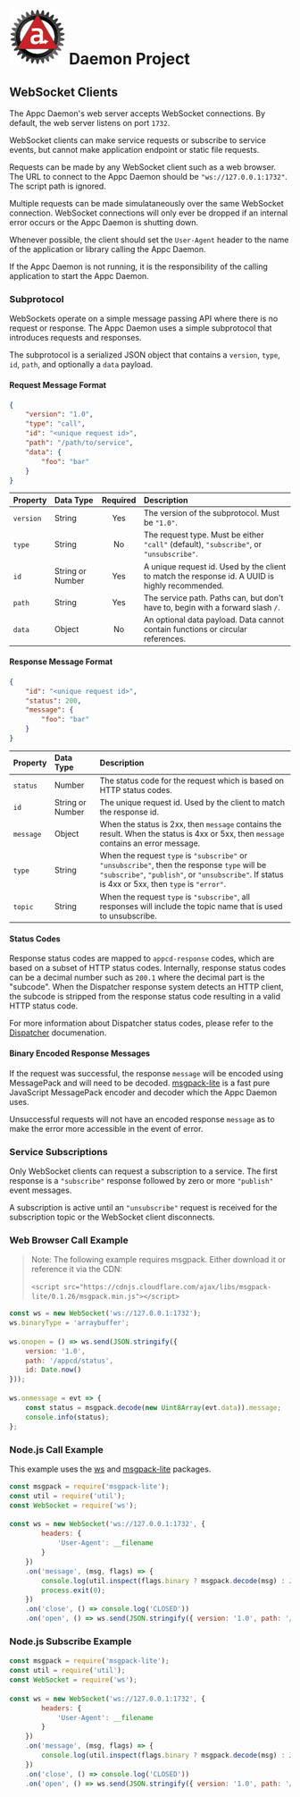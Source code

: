 # ![Appc Daemon logo](../../images/appc-daemon.png) Daemon Project

## WebSocket Clients

The Appc Daemon's web server accepts WebSocket connections. By default, the web server listens on
port `1732`.

WebSocket clients can make service requests or subscribe to service events, but cannot
make application endpoint or static file requests.

Requests can be made by any WebSocket client such as a web browser. The URL to connect to the Appc
Daemon should be `"ws://127.0.0.1:1732"`. The script path is ignored.

Multiple requests can be made simulataneously over the same WebSocket connection. WebSocket
connections will only ever be dropped if an internal error occurs or the Appc Daemon is shutting
down.

Whenever possible, the client should set the `User-Agent` header to the name of the application or
library calling the Appc Daemon.

If the Appc Daemon is not running, it is the responsibility of the calling application to start the
Appc Daemon.

### Subprotocol

WebSockets operate on a simple message passing API where there is no request or response. The Appc
Daemon uses a simple subprotocol that introduces requests and responses.

The subprotocol is a serialized JSON object that contains a `version`, `type`, `id`, `path`, and
optionally a `data` payload.

#### Request Message Format

```json
{
    "version": "1.0",
	"type": "call",
	"id": "<unique request id>",
    "path": "/path/to/service",
    "data": {
        "foo": "bar"
    }
}
```

| Property  | Data Type        | Required | Description                                      |
| :-------- | :--------------- | :------: | :----------------------------------------------- |
| `version` | String           | Yes      | The version of the subprotocol. Must be `"1.0"`. |
| `type`    | String           | No       | The request type. Must be either `"call"` (default), `"subscribe"`, or `"unsubscribe"`. |
| `id`      | String or Number | Yes      | A unique request id. Used by the client to match the response id. A UUID is highly recommended. |
| `path`    | String           | Yes      | The service path. Paths can, but don't have to, begin with a forward slash `/`. |
| `data`    | Object           | No       | An optional data payload. Data cannot contain functions or circular references. |

#### Response Message Format

```json
{
    "id": "<unique request id>",
    "status": 200,
    "message": {
        "foo": "bar"
    }
}
```

| Property  | Data Type        | Description                                      |
| :-------- | :--------------- | :----------------------------------------------- |
| `status`  | Number           | The status code for the request which is based on HTTP status codes. |
| `id`      | String or Number | The unique request id. Used by the client to match the response id. |
| `message` | Object           | When the status is 2xx, then `message` contains the result. When the status is 4xx or 5xx, then `message` contains an error message. |
| `type`    | String           | When the request `type` is `"subscribe"` or `"unsubscribe"`, then the response `type` will be `"subscribe"`, `"publish"`, or `"unsubscribe"`. If status is 4xx or 5xx, then `type` is `"error"`. |
| `topic`   | String           | When the request `type` is `"subscribe"`, all responses will include the topic name that is used to unsubscribe. |

#### Status Codes

Response status codes are mapped to `appcd-response` codes, which are based on a subset of HTTP
status codes. Internally, response status codes can be a decimal number such as `200.1` where the
decimal part is the "subcode". When the Dispatcher response system detects an HTTP client, the
subcode is stripped from the response status code resulting in a valid HTTP status code.

For more information about Dispatcher status codes, please refer to the
[Dispatcher](../Components/Dispatcher.md) documenation.

#### Binary Encoded Response Messages

If the request was successful, the response `message` will be encoded using MessagePack and will
need to be decoded. [msgpack-lite](https://www.npmjs.com/package/msgpack-lite) is a fast pure
JavaScript MessagePack encoder and decoder which the Appc Daemon uses.

Unsuccessful requests will not have an encoded response `message` as to make the error more
accessible in the event of error.

### Service Subscriptions

Only WebSocket clients can request a subscription to a service. The first response is a
`"subscribe"` response followed by zero or more `"publish"` event messages.

A subscription is active until an `"unsubscribe"` request is received for the subscription topic or
the WebSocket client disconnects.

### Web Browser Call Example

> Note: The following example requires msgpack. Either download it or reference it via the CDN:
>
> `<script src="https://cdnjs.cloudflare.com/ajax/libs/msgpack-lite/0.1.26/msgpack.min.js"></script>`

```javascript
const ws = new WebSocket('ws://127.0.0.1:1732');
ws.binaryType = 'arraybuffer';

ws.onopen = () => ws.send(JSON.stringify({
    version: '1.0',
    path: '/appcd/status',
    id: Date.now()
}));

ws.onmessage = evt => {
	const status = msgpack.decode(new Uint8Array(evt.data)).message;
    console.info(status);
};
```

### Node.js Call Example

This example uses the [ws](https://www.npmjs.com/package/ws) and
[msgpack-lite](https://www.npmjs.com/package/msgpack-lite) packages.

```javascript
const msgpack = require('msgpack-lite');
const util = require('util');
const WebSocket = require('ws');

const ws = new WebSocket('ws://127.0.0.1:1732', {
		headers: {
			'User-Agent': __filename
		}
	})
	.on('message', (msg, flags) => {
		console.log(util.inspect(flags.binary ? msgpack.decode(msg) : JSON.parse(msg), false, null, true));
		process.exit(0);
	})
	.on('close', () => console.log('CLOSED'))
	.on('open', () => ws.send(JSON.stringify({ version: '1.0', path: '/appcd/status', id: Date.now() })));
```

### Node.js Subscribe Example

```javascript
const msgpack = require('msgpack-lite');
const util = require('util');
const WebSocket = require('ws');

const ws = new WebSocket('ws://127.0.0.1:1732', {
		headers: {
			'User-Agent': __filename
		}
	})
	.on('message', (msg, flags) => {
		console.log(util.inspect(flags.binary ? msgpack.decode(msg) : JSON.parse(msg), false, null, true));
	})
	.on('close', () => console.log('CLOSED'))
	.on('open', () => ws.send(JSON.stringify({ version: '1.0', path: '/appcd/status', id: Date.now(), type: 'subscribe' })));
```
